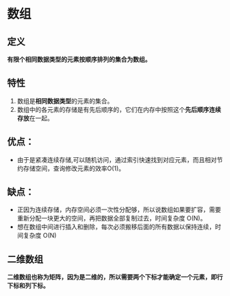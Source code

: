 # 数组

## 定义
**有限个相同数据类型的元素按顺序排列的集合为数组。**

## 特性
1. 数组是**相同数据类型**的元素的集合。
2. 数组中的各元素的存储是有先后顺序的，它们在内存中按照这个**先后顺序连续存放**在一起。

## 优点：
* 由于是紧凑连续存储,可以随机访问，通过索引快速找到对应元素，而且相对节约存储空间，查询修改元素的效率O(1)。

## 缺点：
* 正因为连续存储，内存空间必须一次性分配够，所以说数组如果要扩容，需要重新分配一块更大的空间，再把数据全部复制过去，时间复杂度 O(N)。
* 想在数组中间进行插入和删除，每次必须搬移后面的所有数据以保持连续，时间复杂度 O(N)


## 二维数组
**二维数组也称为矩阵，因为是二维的，所以需要两个下标才能确定一个元素，即行下标和列下标。**

